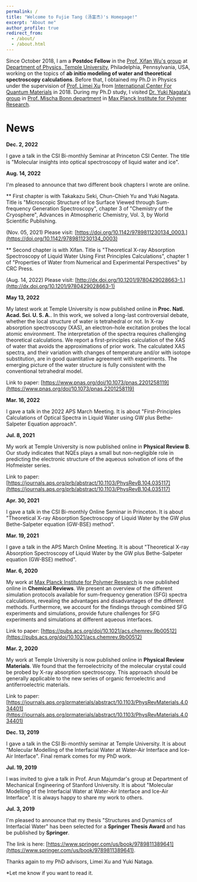 ```yaml
---
permalink: /
title: "Welcome to Fujie Tang (汤富杰)'s Homepage!"
excerpt: "About me"
author_profile: true
redirect_from: 
  - /about/
  - /about.html
---
```


Since October 2018, I am a **Postdoc Fellow** in the [Prof. Xifan Wu's group](https://sites.temple.edu/xifanwu/) at [Department of Physics, Temple University](https://phys.cst.temple.edu/), Philadelphia, Pennsylvania, USA, working on the topics of **ab initio modeling of water and theoretical spectroscopy calculations**. Before that, I obtained my Ph.D in Physics under the supervision of [Prof. Limei Xu](https://xulm.pku.edu.cn/index.htm) from [International Center For Quantum Materials](http://icqm.pku.edu.cn/) in 2018. During my Ph.D study, I visited [Dr. Yuki Nagata's group](https://asunaroyuki.wixsite.com/sstgroup) in [Prof. Mischa Bonn department](https://www.mpip-mainz.mpg.de/en/bonn) in [Max Planck Institute for Polymer Research](https://www.mpip-mainz.mpg.de/en/home).

News
======
**Dec. 2, 2022**

I gave a talk in the CSI Bi-monthly Seminar at Princeton CSI Center. The title is "Molecular insights into optical spectroscopy of liquid water and ice". 



**Aug. 14, 2022**

I'm pleased to announce that two different book chapters I wrote are online. 

** First chapter is with Takakazu Seki, Chun-Chieh Yu and Yuki Nagata. Title is "Microscopic Structure of Ice Surface Viewed through Sum-frequency Generation Spectroscopy", chapter 3 of "Chemistry of the Cryosphere", Advances in Atmospheric Chemistry, Vol. 3, by World Scientific Publishing. 

(Nov. 05, 2021) Please visit: [https://doi.org/10.1142/9789811230134_0003.](https://doi.org/10.1142/9789811230134_0003) 

** Second chapter is with Xifan. Title is "Theoretical X-ray Absorption Spectroscopy of Liquid Water Using First Principles Calculations", chapter 1 of "Properties of Water from Numerical and Experimental Perspectives" by CRC Press. 

(Aug. 14, 2022) Please visit: [http://dx.doi.org/10.1201/9780429028663-1.](http://dx.doi.org/10.1201/9780429028663-1) 


**May 13, 2022**

My latest work at Temple University is now published online in **Proc. Natl. Acad. Sci. U. S. A.**. In this work, we solved a long-last controversial debate, whether the local structure of water is tetrahedral or not. In X-ray absorption spectroscopy (XAS), an electron–hole excitation probes the local atomic environment. The interpretation of the spectra requires challenging theoretical calculations. We report a first-principles calculation of the XAS of water that avoids the approximations of prior work. The calculated XAS spectra, and their variation with changes of temperature and/or with isotope substitution, are in good quantitative agreement with experiments. The emerging picture of the water structure is fully consistent with the conventional tetrahedral model.

Link to paper: [https://www.pnas.org/doi/10.1073/pnas.2201258119](https://www.pnas.org/doi/10.1073/pnas.2201258119)


**Mar. 16, 2022**

I gave a talk in the 2022 APS March Meeting. It is about "First-Principles Calculations of Optical Spectra in Liquid Water using GW plus Bethe-Salpeter Equation approach". 



**Jul. 8, 2021**

My work at Temple University is now published online in **Physical Review B**. Our study indicates that NQEs plays a small but non-negligible role in predicting the electronic structure of the aqueous solvation of ions of the Hofmeister series. 

Link to paper: [https://journals.aps.org/prb/abstract/10.1103/PhysRevB.104.035117](https://journals.aps.org/prb/abstract/10.1103/PhysRevB.104.035117)



**Apr. 30, 2021**

I gave a talk in the CSI Bi-monthly Online Seminar in Princeton. It is about "Theoretical X-ray Absorption Spectroscopy of Liquid Water by the GW plus Bethe-Salpeter equation (GW-BSE) method". 


**Mar. 19, 2021**

I gave a talk in the APS March Online Meeting. It is about "Theoretical X-ray Absorption Spectroscopy of Liquid Water by the GW plus Bethe-Salpeter equation (GW-BSE) method".


**Mar. 6, 2020**

My work at [Max Planck Institute for Polymer Research](https://www.mpip-mainz.mpg.de/en/home) is now published online in **Chemical Reviews**. We present an overview of the different simulation protocols available for sum-frequency generation (SFG) spectra calculations, revealing the advantages and disadvantages of the different methods. Furthermore, we account for the findings through combined SFG experiments and simulations, provide future challenges for SFG experiments and simulations at different aqueous interfaces.

Link to paper: [https://pubs.acs.org/doi/10.1021/acs.chemrev.9b00512](https://pubs.acs.org/doi/10.1021/acs.chemrev.9b00512)


**Mar. 2, 2020**

My work at Temple University is now published online in **Physical Review Materials**. We found that the ferroelectricity of the molecular crystal could be probed by X-ray absorption spectroscopy. This approach should be generally applicable to the new series of organic ferroelectric and antiferroelectric materials. 

Link to paper: [https://journals.aps.org/prmaterials/abstract/10.1103/PhysRevMaterials.4.034401](https://journals.aps.org/prmaterials/abstract/10.1103/PhysRevMaterials.4.034401)


**Dec. 13, 2019**

I gave a talk in the CSI Bi-monthly seminar at Temple University. It is about "Molecular Modelling of the Interfacial Water at Water-Air Interface and Ice-Air Interface". Final remark comes for my PhD work.


**Jul. 19, 2019**

I was invited to give a talk in Prof. Arun Majumdar's group at Department of Mechanical Engineering of Stanford University. It is about "Molecular Modelling of the Interfacial Water at Water-Air Interface and Ice-Air Interface". It is always happy to share my work to others. 


**Jul. 3, 2019**

I'm pleased to announce that my thesis "Structures and Dynamics of Interfacial Water" has been selected for a **Springer Thesis Award** and has be published by **Springer**.  

The link is here: [https://www.springer.com/us/book/9789811389641](https://www.springer.com/us/book/9789811389641). 

Thanks again to my PhD advisors, Limei Xu and Yuki Nataga. 

*Let me know if you want to read it.
